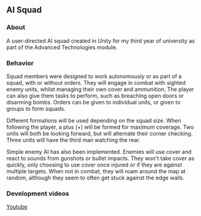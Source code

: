 ## AI Squad

### About
A user-directed AI squad created in Unity for my third year of university as part of the Advanced Technologies module.

### Behavior
Squad members were designed to work autonomously or as part of a squad, with or without orders.
They will engage in combat with sighted enemy units, whilst managing their own cover and ammunition.
The player can also give them tasks to perform, such as breaching open doors or disarming bombs.
Orders can be given to individual units, or given to groups to form squads.

Different formations will be used depending on the squad size. When following the player, a plus (+) will be formed for maximum coverage.
Two units will both be looking forward, but will alternate their corner checking. Three units will have the third man watching the rear.

Simple enemy AI has also been implemented. Enemies will use cover and react to sounds from gunshots or bullet impacts.
They won't take cover as quickly, only choosing to use cover once injured or if they are against multiple targets.
When not in combat, they will roam around the map at random, although they seem to often get stuck against the edge walls.

### Development videos
[Youtube](https://www.youtube.com/watch?v=DYjohxC7rVE&list=PL-l8ezR--_wiE5Rp85nqYjn-WB9qWLg1L)
